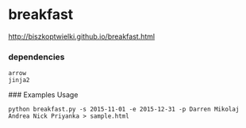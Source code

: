 # breakfast
http://biszkoptwielki.github.io/breakfast.html

### dependencies
```
arrow
jinja2
```

### Examples Usage
```
python breakfast.py -s 2015-11-01 -e 2015-12-31 -p Darren Mikolaj Andrea Nick Priyanka > sample.html
```
